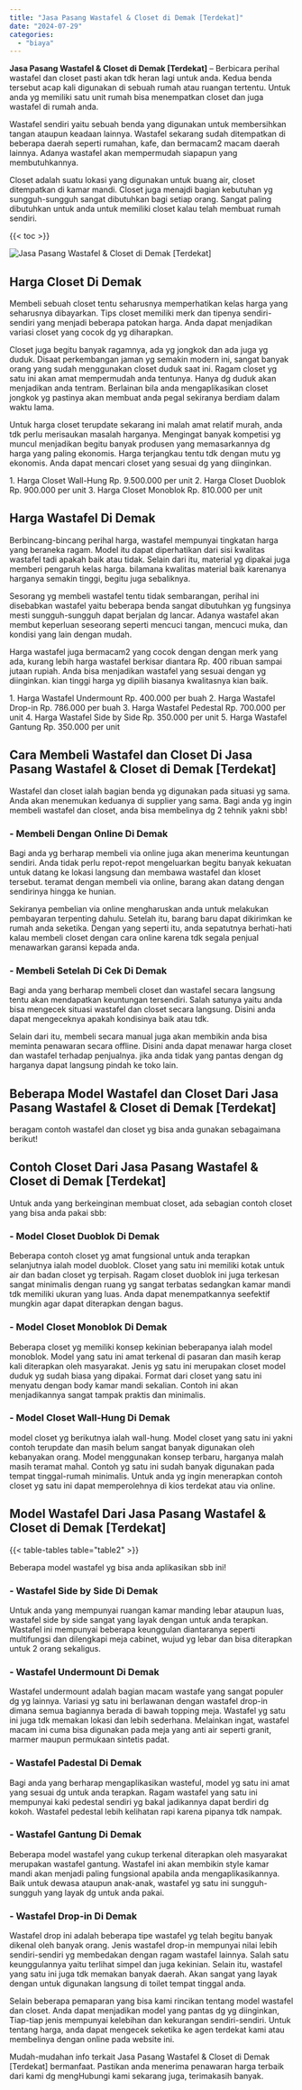 ```yaml
---
title: "Jasa Pasang Wastafel & Closet di Demak [Terdekat]"
date: "2024-07-29"
categories: 
  - "biaya"
---
```


**Jasa Pasang Wastafel & Closet di Demak \[Terdekat\]** – Berbicara perihal wastafel dan closet pasti akan tdk heran lagi untuk anda. Kedua benda tersebut acap kali digunakan di sebuah rumah atau ruangan tertentu. Untuk anda yg memiliki satu unit rumah bisa menempatkan closet dan juga wastafel di rumah anda.

Wastafel sendiri yaitu sebuah benda yang digunakan untuk membersihkan tangan ataupun keadaan lainnya. Wastafel sekarang sudah ditempatkan di beberapa daerah seperti rumahan, kafe, dan bermacam2 macam daerah lainnya. Adanya wastafel akan mempermudah siapapun yang membutuhkannya.

Closet adalah suatu lokasi yang digunakan untuk buang air, closet ditempatkan di kamar mandi. Closet juga menajdi bagian kebutuhan yg sungguh-sungguh sangat dibutuhkan bagi setiap orang. Sangat paling dibutuhkan untuk anda untuk memiliki closet kalau telah membuat rumah sendiri.

{{< toc >}}

![Jasa Pasang Wastafel & Closet di Demak [Terdekat]](/images/wastafel-closet-murah16.png)

## Harga Closet Di Demak

Membeli sebuah closet tentu seharusnya memperhatikan kelas harga yang seharusnya dibayarkan. Tips closet memiliki merk dan tipenya sendiri-sendiri yang menjadi beberapa patokan harga. Anda dapat menjadikan variasi closet yang cocok dg yg diharapkan.

Closet juga begitu banyak ragamnya, ada yg jongkok dan ada juga yg duduk. Disaat perkembangan jaman yg semakin modern ini, sangat banyak orang yang sudah menggunakan closet duduk saat ini. Ragam closet yg satu ini akan amat mempermudah anda tentunya. Hanya dg duduk akan menjadikan anda tentram. Berlainan bila anda mengaplikasikan closet jongkok yg pastinya akan membuat anda pegal sekiranya berdiam dalam waktu lama.

Untuk harga closet terupdate sekarang ini malah amat relatif murah, anda tdk perlu merisaukan masalah harganya. Mengingat banyak kompetisi yg muncul menjadikan begitu banyak produsen yang memasarkannya dg harga yang paling ekonomis. Harga terjangkau tentu tdk dengan mutu yg ekonomis. Anda dapat mencari closet yang sesuai dg yang diinginkan.

1\. Harga Closet Wall-Hung Rp. 9.500.000 per unit 2. Harga Closet Duoblok Rp. 900.000 per unit 3. Harga Closet Monoblok Rp. 810.000 per unit

## Harga Wastafel Di Demak

Berbincang-bincang perihal harga, wastafel mempunyai tingkatan harga yang beraneka ragam. Model itu dapat diperhatikan dari sisi kwalitas wastafel tadi apakah baik atau tidak. Selain dari itu, material yg dipakai juga memberi pengaruh kelas harga. bilamana kwalitas material baik karenanya harganya semakin tinggi, begitu juga sebaliknya.

Sesorang yg membeli wastafel tentu tidak sembarangan, perihal ini disebabkan wastafel yaitu beberapa benda sangat dibutuhkan yg fungsinya mesti sungguh-sungguh dapat berjalan dg lancar. Adanya wastafel akan membut keperluan seseorang seperti mencuci tangan, mencuci muka, dan kondisi yang lain dengan mudah.

Harga wastafel juga bermacam2 yang cocok dengan dengan merk yang ada, kurang lebih harga wastafel berkisar diantara Rp. 400 ribuan sampai jutaan rupiah. Anda bisa menjadikan wastafel yang sesuai dengan yg diinginkan. kian tinggi harga yg dipilih biasanya kwalitasnya kian baik.

1\. Harga Wastafel Undermount Rp. 400.000 per buah 2. Harga Wastafel Drop-in Rp. 786.000 per buah 3. Harga Wastafel Pedestal Rp. 700.000 per unit 4. Harga Wastafel Side by Side Rp. 350.000 per unit 5. Harga Wastafel Gantung Rp. 350.000 per unit

## Cara Membeli Wastafel dan Closet Di Jasa Pasang Wastafel & Closet di Demak \[Terdekat\]

Wastafel dan closet ialah bagian benda yg digunakan pada situasi yg sama. Anda akan menemukan keduanya di supplier yang sama. Bagi anda yg ingin membeli wastafel dan closet, anda bisa membelinya dg 2 tehnik yakni sbb!

### \- Membeli Dengan Online Di Demak

Bagi anda yg berharap membeli via online juga akan menerima keuntungan sendiri. Anda tidak perlu repot-repot mengeluarkan begitu banyak kekuatan untuk datang ke lokasi langsung dan membawa wastafel dan kloset tersebut. teramat dengan membeli via online, barang akan datang dengan sendirinya hingga ke hunian.

Sekiranya pembelian via online mengharuskan anda untuk melakukan pembayaran terpenting dahulu. Setelah itu, barang baru dapat dikirimkan ke rumah anda seketika. Dengan yang seperti itu, anda sepatutnya berhati-hati kalau membeli closet dengan cara online karena tdk segala penjual menawarkan garansi kepada anda.

### \- Membeli Setelah Di Cek Di Demak

Bagi anda yang berharap membeli closet dan wastafel secara langsung tentu akan mendapatkan keuntungan tersendiri. Salah satunya yaitu anda bisa mengecek situasi wastafel dan closet secara langsung. Disini anda dapat mengeceknya apakah kondisinya baik atau tdk.

Selain dari itu, membeli secara manual juga akan membikin anda bisa meminta penawaran secara offline. Disini anda dapat menawar harga closet dan wastafel terhadap penjualnya. jika anda tidak yang pantas dengan dg harganya dapat langsung pindah ke toko lain.

## Beberapa Model Wastafel dan Closet Dari Jasa Pasang Wastafel & Closet di Demak \[Terdekat\]

beragam contoh wastafel dan closet yg bisa anda gunakan sebagaimana berikut!

## Contoh Closet Dari Jasa Pasang Wastafel & Closet di Demak \[Terdekat\]

Untuk anda yang berkeinginan membuat closet, ada sebagian contoh closet yang bisa anda pakai sbb:

### \- Model Closet Duoblok Di Demak

Beberapa contoh closet yg amat fungsional untuk anda terapkan selanjutnya ialah model duoblok. Closet yang satu ini memiliki kotak untuk air dan badan closet yg terpisah. Ragam closet duoblok ini juga terkesan sangat minimalis dengan ruang yg sangat terbatas sedangkan kamar mandi tdk memiliki ukuran yang luas. Anda dapat menempatkannya seefektif mungkin agar dapat diterapkan dengan bagus.

### \- Model Closet Monoblok Di Demak

Beberapa closet yg memiliki konsep kekinian beberapanya ialah model monoblok. Model yang satu ini amat terkenal di pasaran dan masih kerap kali diterapkan oleh masyarakat. Jenis yg satu ini merupakan closet model duduk yg sudah biasa yang dipakai. Format dari closet yang satu ini menyatu dengan body kamar mandi sekalian. Contoh ini akan menjadikannya sangat tampak praktis dan minimalis.

### \- Model Closet Wall-Hung Di Demak

model closet yg berikutnya ialah wall-hung. Model closet yang satu ini yakni contoh terupdate dan masih belum sangat banyak digunakan oleh kebanyakan orang. Model menggunakan konsep terbaru, harganya malah masih teramat mahal. Contoh yg satu ini sudah banyak digunakan pada tempat tinggal-rumah minimalis. Untuk anda yg ingin menerapkan contoh closet yg satu ini dapat memperolehnya di kios terdekat atau via online.

## Model Wastafel Dari Jasa Pasang Wastafel & Closet di Demak \[Terdekat\]

{{< table-tables table="table2" >}}

Beberapa model wastafel yg bisa anda aplikasikan sbb ini!

### \- Wastafel Side by Side Di Demak

Untuk anda yang mempunyai ruangan kamar manding lebar ataupun luas, wastafel side by side sangat yang layak dengan untuk anda terapkan. Wastafel ini mempunyai beberapa keunggulan diantaranya seperti multifungsi dan dilengkapi meja cabinet, wujud yg lebar dan bisa diterapkan untuk 2 orang sekaligus.

### \- Wastafel Undermount Di Demak

Wastafel undermount adalah bagian macam wastafe yang sangat populer dg yg lainnya. Variasi yg satu ini berlawanan dengan wastafel drop-in dimana semua bagiannya berada di bawah topping meja. Wastafel yg satu ini juga tdk memakan lokasi dan lebih sederhana. Melainkan ingat, wastafel macam ini cuma bisa digunakan pada meja yang anti air seperti granit, marmer maupun permukaan sintetis padat.

### \- Wastafel Padestal Di Demak

Bagi anda yang berharap mengaplikasikan wasteful, model yg satu ini amat yang sesuai dg untuk anda terapkan. Ragam wastafel yang satu ini mempunyai kaki pedestal sendiri yg bakal jadikannya dapat berdiri dg kokoh. Wastafel pedestal lebih kelihatan rapi karena pipanya tdk nampak.

### \- Wastafel Gantung Di Demak

Beberapa model wastafel yang cukup terkenal diterapkan oleh masyarakat merupakan wastafel gantung. Wastafel ini akan membikin style kamar mandi akan menjadi paling fungsional apabila anda mengaplikasikannya. Baik untuk dewasa ataupun anak-anak, wastafel yg satu ini sungguh-sungguh yang layak dg untuk anda pakai.

### \- Wastafel Drop-in Di Demak

Wastafel drop ini adalah beberapa tipe wastafel yg telah begitu banyak dikenal oleh banyak orang. Jenis wastafel drop-in mempunyai nilai lebih sendiri-sendiri yg membedakan dengan ragam wastafel lainnya. Salah satu keunggulannya yaitu terlihat simpel dan juga kekinian. Selain itu, wastafel yang satu ini juga tdk memakan banyak daerah. Akan sangat yang layak dengan untuk digunakan langsung di toilet tempat tinggal anda.

Selain beberapa pemaparan yang bisa kami rincikan tentang model wastafel dan closet. Anda dapat menjadikan model yang pantas dg yg diinginkan, Tiap-tiap jenis mempunyai kelebihan dan kekurangan sendiri-sendiri. Untuk tentang harga, anda dapat mengecek seketika ke agen terdekat kami atau membelinya dengan online pada website ini.

Mudah-mudahan info terkait Jasa Pasang Wastafel & Closet di Demak \[Terdekat\] bermanfaat. Pastikan anda menerima penawaran harga terbaik dari kami dg mengHubungi kami sekarang juga, terimakasih banyak.
